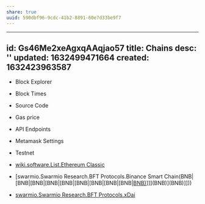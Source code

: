 ```yaml
---
share: true
uuid: 590dbf96-9cdc-41b2-8891-60e7d33be9f7
---
```

---
id: Gs46Me2xeAgxqAAqjao57
title: Chains
desc: ''
updated: 1632499471664
created: 1632423963587
---

* Block Explorer
* Block Times
* Source Code
* Gas price
* API Endpoints
* Metamask Settings
* Testnet

* [wiki.software.List.Ethereum Classic](/undefined)
* [swarmio.Swarmio Research.BFT Protocols.Binance Smart Chain(BNB|[BNB|[BNB|[BNB|[BNB|[BNB|[BNB|[BNB|[BNB|[BNB)](/undefined)]]](BNB)](BNB)]]))
* [swarmio.Swarmio Research.BFT Protocols.xDai](/undefined)
